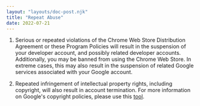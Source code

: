 ```yaml
---
layout: "layouts/doc-post.njk"
title: "Repeat Abuse"
date: 2022-07-21
---
```


1. Serious or repeated violations of the Chrome Web Store Distribution Agreement or these Program Policies will result in the suspension of your developer account, and possibly related developer accounts. Additionally, you may be banned from using the Chrome Web Store. In extreme cases, this may also result in the suspension of related Google services associated with your Google account.

1. Repeated infringement of intellectual property rights, including copyright, will also result in account termination. For more information on Google's copyright policies, please use this [tool][tool].

[tool]: http://www.google.com/support/bin/static.py?page=ts.cs&ts=1114905
